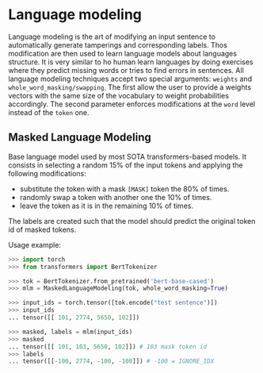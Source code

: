 # Language modeling

Language modeling is the art of modifying an input sentence to automatically generate tamperings and corresponding labels. Thos modification are then used to learn language models about languages structure. It is very similar to ho human learn languages by doing exercises where they predict missing words or tries to find errors in sentences.
All language modeling techniques accept two special arguments: `weights` and `whole_word_masking/swapping`. The first allow the user to provide a weights vectors with the same size of the vocabulary to weight probabilities accordingly. The second parameter enforces modifications at the `word` level instead of the `token` one. 


## Masked Language Modeling

Base language model used by most SOTA transformers-based models. It consists in selecting a random 15% of the input tokens and applying the following modifications:

- substitute the token with a mask `[MASK]` token the 80% of times.
- randomly swap a token with another one the 10% of times.
- leave the token as it is in the remaining 10% of times.

The labels are created such that the model should predict the original token id of masked tokens.

Usage example:

```python
>>> import torch
>>> from transformers import BertTokenizer

>>> tok = BertTokenizer.from_pretrained('bert-base-cased')
>>> mlm = MaskedLanguageModeling(tok, whole_word_masking=True)

>>> input_ids = torch.tensor([tok.encode("test sentence")])
>>> input_ids
... tensor([[ 101, 2774, 5650, 102]])

>>> masked, labels = mlm(input_ids)
>>> masked
... tensor([[ 101, 103, 5650, 102]]) # 103 mask token id
>>> labels
... tensor([[-100, 2774, -100, -100]]) # -100 = IGNORE_IDX
```
